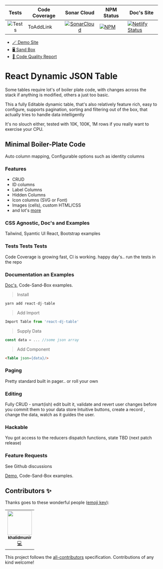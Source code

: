 
|                                     Tests                                     | Code Coverage |                                                                        Sonar Cloud                                                                        | NPM Status                                                                                           | Doc's Site                                                                                                                                                          |
| :---------------------------------------------------------------------------: | ------------- | :-------------------------------------------------------------------------------------------------------------------------------------------------------: | ---------------------------------------------------------------------------------------------------- | ------------------------------------------------------------------------------------------------------------------------------------------------------------------- |
| ![Tests](https://github.com/github/docs/actions/workflows/test.yml/badge.svg) | ToAddLink     | [![SonarCloud](https://sonarcloud.io/images/project_badges/sonarcloud-orange.svg)](https://sonarcloud.io/dashboard?id=sajrashid_React-Dynamic-Json-Table) | [![NPM](https://nodei.co/npm/react-dj-table.png?compact=true)](https://nodei.co/npm/react-dj-table/) | [![Netlify Status](https://api.netlify.com/api/v1/badges/ad1de4da-ad86-4c8f-a533-732539d451a7/deploy-status)](https://app.netlify.com/sites/react-dj-table/deploys) |

* [🪄 Demo Site](https://react-dj-table.netlify.app/)
* [🖥️ Sand Box](https://codesandbox.io/s/full-example-sematic-ui-editable-pageable-sortable-ylvfg)
* [📝 Code Quality Report](https://sonarcloud.io/summary/new_code?id=sajrashid_React-Dynamic-Json-Table)

# React Dynamic JSON Table
Some tables require lot's of boiler plate code, with changes across the stack if anything is modified, others a just too basic.

This a fully Editable dynamic table, that's also relatively feature rich, easy to configure, supports pagination, sorting and filtering out of the box, that actually tries to handle data intelligently

It's no slouch either, tested with 10K, 100K, 1M rows if you really want to exercise your CPU.

## Minimal Boiler-Plate Code
Auto column mapping, Configurable options such as identity columns

### Features
* CRUD
* ID columns
* Label Columns
* Hidden Columns
* Icon columns (SVG or Font)
* Images (cells), custom HTML/CSS
* and lot's [more](https://react-dj-table.netlify.app/)

### CSS Agnostic, Doc's and Examples
Tailwind, Syamtic UI React, Bootstrap examples

### Tests Tests Tests
Code Coverage is growing fast, CI is working. happy day's.. run the tests in the repo

### Documentation an Examples
[Doc's](https://react-dj-table.netlify.app/), Code-Sand-Box examples.


>Install
 ```js
yarn add react-dj-table
```
>Add Import
 ```js
Import Table from 'react-dj-table'
```
>Supply Data
 ```js
const data = ... //some json array
```
>Add Component
 ```html
<Table json={data}/>
```
### Paging
Pretty standard built in pager.. or roll your own

### Editing
Fully CRUD - smart(ish) edit built it, validate and revert user changes before you commit them to your data store
Intuitive buttons, create a record , change the data, watch as it guides the user.

### Hackable
You got access to the reducers dispatch functions, state TBD (next patch release)
### Feature Requests
See Github discussions

[Demo](https://react-dj-table.netlify.app/), Code-Sand-Box examples.









## Contributors ✨

Thanks goes to these wonderful people ([emoji key](https://allcontributors.org/docs/en/emoji-key)):

<!-- ALL-CONTRIBUTORS-LIST:START - Do not remove or modify this section -->
<!-- prettier-ignore-start -->
<!-- markdownlint-disable -->
<table>
  <tr>
    <td align="center"><a href="https://github.com/khalidmunir"><img src="https://avatars.githubusercontent.com/u/16494491?v=4?s=80" width="80px;" alt=""/><br /><sub><b>khalidmunir</b></sub></a><br /><a href="https://github.com/SajRashid/React-Dynamic-Json-Table/commits?author=khalidmunir" title="Code">💻</a></td>
  </tr>
</table>

<!-- markdownlint-restore -->
<!-- prettier-ignore-end -->

<!-- ALL-CONTRIBUTORS-LIST:END -->

This project follows the [all-contributors](https://github.com/all-contributors/all-contributors) specification. Contributions of any kind welcome!
